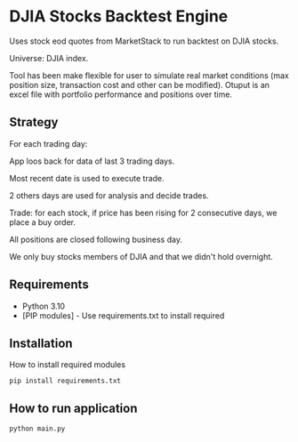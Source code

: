 # DJIA Stocks Backtest Engine

Uses stock eod quotes from MarketStack 
to run backtest on DJIA stocks.

Universe: DJIA index.

Tool has been make flexible for user to simulate real market conditions
(max position size, transaction cost and other can be modified).
Otuput is an excel file with portfolio performance and positions over time.

## Strategy

 For each trading day:

App loos back for data of last 3 trading days.

Most recent date is used to execute trade.

2 others days are used for analysis and decide trades.

Trade: for each stock, if price has been rising for 2 consecutive days,
    we place a buy order.

All  positions are closed following business day.

We only buy stocks members of DJIA and that we didn't hold overnight.


## Requirements

* Python 3.10
* [PIP modules] - Use requirements.txt to install required

## Installation

How to install required modules

    pip install requirements.txt

## How to run application

    python main.py

